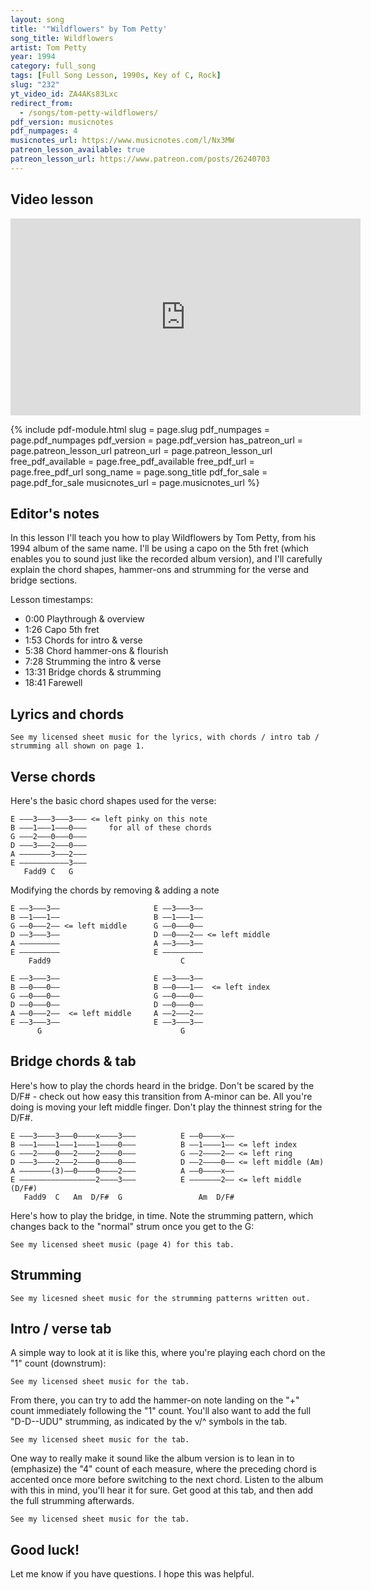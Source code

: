 ```yaml
---
layout: song
title: '"Wildflowers" by Tom Petty'
song_title: Wildflowers
artist: Tom Petty
year: 1994
category: full_song
tags: [Full Song Lesson, 1990s, Key of C, Rock]
slug: "232"
yt_video_id: ZA4AKs83Lxc
redirect_from:
  - /songs/tom-petty-wildflowers/
pdf_version: musicnotes
pdf_numpages: 4
musicnotes_url: https://www.musicnotes.com/l/Nx3MW
patreon_lesson_available: true
patreon_lesson_url: https://www.patreon.com/posts/26240703
---
```




## Video lesson

<iframe width="560" height="315" src="https://www.youtube.com/embed/ZA4AKs83Lxc?showinfo=0" frameborder="0" allowfullscreen></iframe>

{% include pdf-module.html slug = page.slug pdf_numpages = page.pdf_numpages pdf_version = page.pdf_version has_patreon_url = page.patreon_lesson_url patreon_url = page.patreon_lesson_url free_pdf_available = page.free_pdf_available free_pdf_url = page.free_pdf_url song_name = page.song_title pdf_for_sale = page.pdf_for_sale musicnotes_url = page.musicnotes_url %}

## Editor's notes

In this lesson I'll teach you how to play Wildflowers by Tom Petty, from his 1994 album of the same name. I'll be using a capo on the 5th fret (which enables you to sound just like the recorded album version), and I'll carefully explain the chord shapes, hammer-ons and strumming for the verse and bridge sections.

Lesson timestamps:

- 0:00 Playthrough & overview
- 1:26 Capo 5th fret
- 1:53 Chords for intro & verse
- 5:38 Chord hammer-ons & flourish
- 7:28 Strumming the intro & verse
- 13:31 Bridge chords & strumming
- 18:41 Farewell

<!-- Coming soon... -->



<!-- Coming soon... -->

## Lyrics and chords

    See my licensed sheet music for the lyrics, with chords / intro tab / strumming all shown on page 1.

<!-- Capo 5

INTRO
    E ––3–––––––––––––––3–––––––––––––––3–––––––––––––––3––––––––––––––––
    B ––1–––––––––––––––1–––––––––––––––0–––––––––––––––1––––––––––––––––
    G ––0h2–––––––––––––0–––––––––––––––0–––––––––––––––0––––––––––––––––
    D ––3–––––––––––––––0h2–––––––––––––0–––––––––––––––0h2––––––––––––––
    A ––––––––––––––––––3–––––––––––––––2–––––––––––––––3––––––––––––––––
    E ––––––––––––––––––––––––––––––––––3––––––––––––––––––––––––––––––––
        Fadd9           C               G               C
        v  v      ^ v ^ v  v      ^ v ^ v  v      ^ v ^ v  v      ^ v ^
        1 + 2 + 3 + 4 + 1 + 2 + 3 + 4 + 1 + 2 + 3 + 4 + 1 + 2 + 3 + 4 +

VERSE
    Fadd9     C     G            C
    ...You belong among the wildflowers
    Fadd9     C        G            C
    ...You belong in a boat out at sea
    Fadd9     C    G            C
    ...Sail away, kill off the hours
    Fadd9     C       G              C        C
    ...You belong somewhere you feel free

    Fadd9    C    G          C
    ...Run away, find you a lover
    Fadd9   C         G                      (stay on G)
    ...Go away, somewhere all bright and new
    Fadd9     C    G     C
    ...I have seen no--- other
    Fadd9     C     G         C
    ...Who compa---ares with you

    (Fadd9 - C - G - C)
    You belong among the wildflowers
    You belong in a boat out at sea
    You belong with your love on your arm
    You belong somewhere you feel free

BRIDGE
    Fadd9  C  Am  D/F#  G
    Fadd9     Am        G          (play bridge 2x)

ADD'L VERSES

    (Fadd9 - C - G - C)
    Run away, go find a lover
    Run away, let your heart be your guide
    You deserve the deepest of cover
    You belong in that home by-and-by

    (Fadd9 - C - G - C)
    You belong among the wildflowers
    You belong somewhere close to me
    Far away from your trouble and worry
    You belong somewhere you feel free
    You belong somewhere you feel free

    (play bridge 2x, end on final G) -->

## Verse chords

Here's the basic chord shapes used for the verse:

    E –––3–––3–––3––– <= left pinky on this note
    B –––1–––1–––0–––     for all of these chords
    G –––2–––0–––0–––
    D –––3–––2–––0–––
    A –––––––3–––2–––
    E –––––––––––3–––
       Fadd9 C   G

Modifying the chords by removing & adding a note

    E ––3–––3––                     E ––3–––3––
    B ––1–––1––                     B ––1–––1––
    G ––0–––2–– <= left middle      G ––0–––0––
    D ––3–––3––                     D ––0–––2–– <= left middle
    A –––––––––                     A ––3–––3––
    E –––––––––                     E –––––––––
        Fadd9                             C

    E ––3–––3––                     E ––3–––3––
    B ––0–––0––                     B ––0–––1––  <= left index
    G ––0–––0––                     G ––0–––0––
    D ––0–––0––                     D ––0–––0––
    A ––0–––2––  <= left middle     A ––2–––2––
    E ––3–––3––                     E ––3–––3––
          G                               G

## Bridge chords & tab

Here's how to play the chords heard in the bridge. Don't be scared by the D/F# - check out how easy this transition from A-minor can be. All you're doing is moving your left middle finger. Don't play the thinnest string for the D/F#.

    E –––3––––3–––0––––x––––3–––          E ––0––––x––
    B –––1––––1–––1––––1––––0–––          B ––1––––1–– <= left index
    G –––2––––0–––2––––2––––0–––          G ––2––––2–– <= left ring
    D –––3––––2–––2––––0––––0–––          D ––2––––0–– <= left middle (Am)
    A –––––––(3)––0––––0––––2–––          A ––0––––x––
    E –––––––––––––––––2––––3–––          E –––––––2–– <= left middle (D/F#)
       Fadd9  C   Am  D/F#  G                 Am  D/F#


Here's how to play the bridge, in time. Note the strumming pattern, which changes back to the "normal" strum once you get to the G:

    See my licensed sheet music (page 4) for this tab.

<!-- E ––3–––––––3–––––––0–––––––x–––––––3–––––––––––––––3–––––––––––––––
B ––1–––––––1–––––––1–––––––1–––––––0–––––––––––––––0–––––––––––––––
G ––2–––––––0–––––––2–––––––2–––––––0–––––––––––––––0–––––––––––––––
D ––3–––––––2–––––––2–––––––0–––––––0–––––––––––––––0–––––––––––––––
A ––––––––––3–––––––0–––––––x–––––––2–––––––––––––––2–––––––––––––––
E ––––––––––––––––––––––––––2–––––––3–––––––––––––––3–––––––––––––––
    Fadd9   C       Am      D/F#    G               G
    v   v ^ v   v ^ v   v ^ v   v ^ v   v     ^ v ^ v   v     ^ v ^
    1 + 2 + 3 + 4 + 1 + 2 + 3 + 4 + 1 + 2 + 3 + 4 + 1 + 2 + 3 + 4 +

E ––3–––––––––––––––0–––––––––––––––3–––––––––––––––3–––––––––––––––
B ––1–––––––––––––––1–––––––––––––––0–––––––––––––––0–––––––––––––––
G ––2–––––––––––––––2–––––––––––––––0–––––––––––––––0–––––––––––––––
D ––3–––––––––––––––2–––––––––––––––0–––––––––––––––0–––––––––––––––
A ––––––––––––––––––0–––––––––––––––2–––––––––––––––2–––––––––––––––
E ––––––––––––––––––––––––––––––––––3–––––––––––––––3–––––––––––––––
    Fadd9           Am              G
    v   v     ^ v ^ v   v     ^ v ^ v   v     ^ v ^ v   v     ^ v ^
    1 + 2 + 3 + 4 + 1 + 2 + 3 + 4 + 1 + 2 + 3 + 4 + 1 + 2 + 3 + 4 + -->

## Strumming

    See my licesned sheet music for the strumming patterns written out.

<!-- Pattern #1 – use throughout the song except for the beginning of the bridge.

    1 + 2 + 3 + 4 +
    D   D     U D U       "down down... up down up..."

Pattern #2 – play this 2x at the start of the bridge (for the fast walkdown), then use pattern #1.

    1 + 2 + 3 + 4 +
    D   D U D   D U       "DOWN down up, DOWN down up..."
    >       > -->

## Intro / verse tab

A simple way to look at it is like this, where you're playing each chord on the "1" count (downstrum):

    See my licensed sheet music for the tab.

<!-- E ––3–––––––––––––––3–––––––––––––––3–––––––––––––––3––––––––––––––––
B ––1–––––––––––––––1–––––––––––––––0–––––––––––––––1––––––––––––––––
G ––2–––––––––––––––0–––––––––––––––0–––––––––––––––0––––––––––––––––
D ––3–––––––––––––––2–––––––––––––––0–––––––––––––––2––––––––––––––––
A ––––––––––––––––––3–––––––––––––––2–––––––––––––––3––––––––––––––––
E ––––––––––––––––––––––––––––––––––3––––––––––––––––––––––––––––––––
    Fadd9           C               G               C
    1 + 2 + 3 + 4 + 1 + 2 + 3 + 4 + 1 + 2 + 3 + 4 + 1 + 2 + 3 + 4 + -->

From there, you can try to add the hammer-on note landing on the "+" count immediately following the "1" count. You'll also want to add the full "D-D--UDU" strumming, as indicated by the v/^ symbols in the tab.

    See my licensed sheet music for the tab.

<!-- E ––3–––––––––––––––3–––––––––––––––3–––––––––––––––3––––––––––––––––
B ––1–––––––––––––––1–––––––––––––––0–––––––––––––––1––––––––––––––––
G ––0h2–––––––––––––0–––––––––––––––0–––––––––––––––0––––––––––––––––
D ––3–––––––––––––––0h2–––––––––––––0–––––––––––––––0h2––––––––––––––
A ––––––––––––––––––3–––––––––––––––2–––––––––––––––3––––––––––––––––
E ––––––––––––––––––––––––––––––––––3––––––––––––––––––––––––––––––––
    Fadd9           C               G               C
    v   v     ^ v ^ v   v     ^ v ^ v   v     ^ v ^ v  v      ^ v ^
    1 + 2 + 3 + 4 + 1 + 2 + 3 + 4 + 1 + 2 + 3 + 4 + 1 + 2 + 3 + 4 + -->

One way to really make it sound like the album version is to lean in to (emphasize) the "4" count of each measure, where the preceding chord is accented once more before switching to the next chord. Listen to the album with this in mind, you'll hear it for sure. Get good at this tab, and then add the full strumming afterwards.

    See my licensed sheet music for the tab.

<!-- E ––3–––––––––––3–––3–––––––––––3–––3–––––––––––3–––3–––––––––––3––––
B ––1–––––––––––1–––1–––––––––––1–––0–––––––––––0–––1–––––––––––1––––
G ––0h2–––––––––2–––0–––––––––––0–––0–––––––––––0–––0–––––––––––0––––
D ––3–––––––––––3–––0h2–––––––––2–––0–––––––––––0–––0h2–––––––––2––––
A ––––––––––––––––––3–––––––––––3–––2–––––––––––2–––3–––––––––––3––––
E ––––––––––––––––––––––––––––––––––3–––––––––––3––––––––––––––––––––
    Fadd9           C               G               C
    v   v     ^ v ^ v   v     ^ v ^ v   v     ^ v ^ v  v      ^ v ^
    1 + 2 + 3 + 4 + 1 + 2 + 3 + 4 + 1 + 2 + 3 + 4 + 1 + 2 + 3 + 4 + -->

## Good luck!

Let me know if you have questions. I hope this was helpful.
